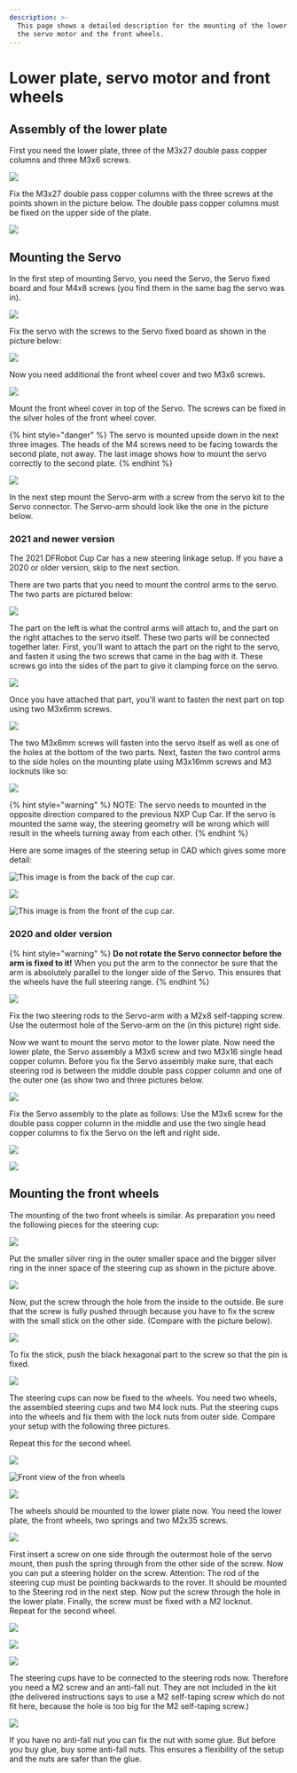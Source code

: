 ```yaml
---
description: >-
  This page shows a detailed description for the mounting of the lower plate,
  the servo motor and the front wheels.
---
```


# Lower plate, servo motor and front wheels

## Assembly of the lower plate

First you need the lower plate, three of the M3x27 double pass copper columns and three M3x6 screws.

![](../../../.gitbook/assets/20191217\_142511.jpg)

Fix the M3x27 double pass copper columns with the three screws at the points shown in the picture below. The double pass copper columns must be fixed on the upper side of the plate.

![](../../../.gitbook/assets/20191217\_142608.jpg)

## Mounting the Servo

In the first step of mounting Servo, you need the Servo, the Servo fixed board and four M4x8 screws (you find them in the same bag the servo was in).

![](../../../.gitbook/assets/20191217\_135205.jpg)

Fix the servo with the screws to the Servo fixed board as shown in the picture below:

![](../../../.gitbook/assets/20191217\_135614.jpg)

Now you need additional the front wheel cover and two M3x6 screws.

![](../../../.gitbook/assets/20191217\_135812.jpg)

Mount the front wheel cover in top of the Servo. The screws can be fixed in the silver holes of the front wheel cover.

{% hint style="danger" %}
The servo is mounted upside down in the next three images. The heads of the M4 screws need to be facing towards the second plate, not away. The last image shows how to mount the servo correctly to the second plate.
{% endhint %}

![](../../../.gitbook/assets/20191217\_140838.jpg)

In the next step mount the Servo-arm with a screw from the servo kit to the Servo connector. The Servo-arm should look like the one in the picture below.&#x20;

### 2021 and newer version

The 2021 DFRobot Cup Car has a new steering linkage setup. If you have a 2020 or older version, skip to the next section.

There are two parts that you need to mount the control arms to the servo. The two parts are pictured below:

![](../../../.gitbook/assets/img\_1686.jpg)

The part on the left is what the control arms will attach to, and the part on the right attaches to the servo itself. These two parts will be connected together later. First, you'll want to attach the part on the right to the servo, and fasten it using the two screws that came in the bag with it. These screws go into the sides of the part to give it clamping force on the servo.

![](../../../.gitbook/assets/img\_1687.jpg)

Once you have attached that part, you'll want to fasten the next part on top using two M3x6mm screws.&#x20;

![](../../../.gitbook/assets/img\_1688.jpg)

The two M3x6mm screws will fasten into the servo itself as well as one of the holes at the bottom of the two parts. Next, fasten the two control arms to the side holes on the mounting plate using M3x16mm screws and M3 locknuts like so:

![](../../../.gitbook/assets/img\_1695.jpg)

{% hint style="warning" %}
NOTE: The servo needs to mounted in the opposite direction compared to the previous NXP Cup Car. If the servo is mounted the same way, the steering geometry will be wrong which will result in the wheels turning away from each other.
{% endhint %}

Here are some images of the steering setup in CAD which gives some more detail:

![This image is from the back of the cup car.](../../../.gitbook/assets/1066ef29af613d5c63203db1cfdd3ae.png)

![](../../../.gitbook/assets/83fd5bb07718f7857a5cf237c1700ef.png)

![This image is from the front of the cup car.](../../../.gitbook/assets/13b050a2242c9f6c130a7c657f805e2.png)

### 2020 and older version

{% hint style="warning" %}
**Do not rotate the Servo connector before the arm is fixed to it!** When you put the arm to the connector be sure that the arm is absolutely parallel to the longer side of the Servo. This ensures that the wheels have the full steering range.
{% endhint %}

![](../../../.gitbook/assets/20191217\_142126.jpg)

Fix the two steering rods to the Servo-arm with a M2x8 self-tapping screw. Use the outermost hole of the Servo-arm on the (in this picture) right side.

Now we want to mount the servo motor to the lower plate. Now need the lower plate, the Servo assembly a M3x6 screw and two M3x16 single head copper column. Before you fix the Servo assembly make sure, that each steering rod is between the middle double pass copper column and one of the outer one (as show two and three pictures below.

![](../../../.gitbook/assets/20191217\_142747.jpg)

Fix the Servo assembly to the plate as follows: Use the M3x6 screw for the double pass copper column in the middle and use the two single head copper columns to fix the Servo on the left and right side.&#x20;

![](../../../.gitbook/assets/20191217\_143729.jpg)

![](../../../.gitbook/assets/20191217\_143840.jpg)

## Mounting the front wheels

The mounting of the two front wheels is similar. As preparation you need the following pieces for the steering cup:

![](../../../.gitbook/assets/steering\_cup\_edit.jpg)

Put the smaller silver ring in the outer smaller space and the bigger silver ring in the inner space of the steering cup as shown in the picture above.&#x20;

![](../../../.gitbook/assets/20191217\_144445.jpg)

Now, put the screw through the hole from the inside to the outside. Be sure that the screw is fully pushed through because you have to fix the screw with the small stick on the other side. (Compare with the picture below).

![](../../../.gitbook/assets/20191217\_144608.jpg)

To fix the stick, push the black hexagonal part to the screw so that the pin is fixed.

![](../../../.gitbook/assets/20191217\_144704.jpg)

The steering cups can now be fixed to the wheels. You need two wheels, the assembled steering cups and  two M4 lock nuts. Put the steering cups into the wheels and fix them with the lock nuts from outer side. Compare your setup with the following three pictures.

Repeat this for the second wheel.

![](../../../.gitbook/assets/20191217\_144916.jpg)

![Front view of the fron wheels](../../../.gitbook/assets/20191217\_145127.jpg)

![](../../../.gitbook/assets/20191217\_145121.jpg)

The wheels should be mounted to the lower plate now. You need the lower plate, the front wheels, two springs and two M2x35 screws.

![](../../../.gitbook/assets/20191217\_145515.jpg)

First insert a screw on one side through the outermost hole of the servo mount, then push the spring through from the other side of the screw. Now you can put a steering holder on the screw. Attention: The rod of the steering cup must be pointing backwards to the rover. It should be mounted to the Steering rod in the next step. Now put the screw through the hole in the lower plate. Finally, the screw must be fixed with a M2 locknut. \
Repeat for the second wheel.

![](../../../.gitbook/assets/20191217\_150131.jpg)

![](../../../.gitbook/assets/20191217\_150126.jpg)

![](../../../.gitbook/assets/front\_wheels\_steering\_mount.jpg)

The steering cups have to be connected to the steering rods now. Therefore you need a M2 screw and an anti-fall nut. They are not included in the kit (the delivered instructions says to use a M2 self-taping screw which do not fit here, because the hole is too big for the M2 self-taping screw.)

![](../../../.gitbook/assets/20191218\_155730.jpg)

If you have no anti-fall nut you can fix the nut with some glue. But before you buy glue, buy some anti-fall nuts. This ensures a flexibility of the setup and the nuts are safer than the glue.
